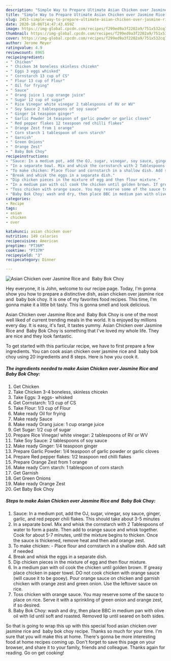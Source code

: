 ```yaml
---
description: "Simple Way to Prepare Ultimate Asian Chicken over Jasmine Rice and  Baby Bok Choy"
title: "Simple Way to Prepare Ultimate Asian Chicken over Jasmine Rice and  Baby Bok Choy"
slug: 2453-simple-way-to-prepare-ultimate-asian-chicken-over-jasmine-rice-and-baby-bok-choy
date: 2020-10-06T14:47:43.659Z
image: https://img-global.cpcdn.com/recipes/f299ed9a3f2202a9/751x532cq70/asian-chicken-over-jasmine-rice-and-baby-bok-choy-recipe-main-photo.jpg
thumbnail: https://img-global.cpcdn.com/recipes/f299ed9a3f2202a9/751x532cq70/asian-chicken-over-jasmine-rice-and-baby-bok-choy-recipe-main-photo.jpg
cover: https://img-global.cpcdn.com/recipes/f299ed9a3f2202a9/751x532cq70/asian-chicken-over-jasmine-rice-and-baby-bok-choy-recipe-main-photo.jpg
author: Jerome Meyer
ratingvalue: 4.9
reviewcount: 8965
recipeingredient:
- " Chicken"
- " Chicken 34 boneless skinless chicekn"
- " Eggs 3 eggs whisked"
- " Cornstarch 13 cup of CS"
- " Flour 13 cup of Flour"
- " Oil for frying"
- " Sauce"
- " Orang juice 1 cup orange juice"
- " Sugar 12 cup of sugar"
- " Rice Vinegar white vinegar 2 tablespoons of RV or WV"
- " Soy Sauce 2 tablespoons of soy sauce"
- " Ginger 14 teaspoon ginger"
- " Garlic Powder 14 teaspoon of garlic powder or garlic cloves"
- " Red pepper flakes 12 teaspoon red chilli flakes"
- " Orange Zest from 1 orange"
- " Corn starch 1 tablespoon of corn starch"
- " Garnish"
- " Green Onions"
- " Orange Zest"
- " Baby Bok Choy"
recipeinstructions:
- "Sauce: In a medium pot, add the OJ, sugar, vinegar, soy sauce, ginger, garlic, and red pepper chili flakes. This should take about 3-5 minutes"
- "In a separate bowl. Mix and whisk the cornstarch with 2 Tablespoons of water to form a paste. Then add to orange sauce and whisk together. Cook for about 5-7 minutes, until the mixture begins to thicken. Once the sauce is thickened, remove heat and then add orange zest."
- "To make chicken: Place flour and cornstarch in a shallow dish. Add salt if needed"
- "Break and whisk the eggs in a separate dish."
- "Dip chicken pieces in the mixture of egg and then flour mixture."
- "In a medium pan with oil cook the chicken until golden brown. If greasy place chicken in paper towel. DO not cook chicken with orange sauce (will cause it to be gooey). Pour orange sauce on chicken and garnish chicken with orange zest and green onion. Use the leftover sauce on rice."
- "Toss chicken with orange sauce. You may reserve some of the sauce to place on rice. Serve it with a sprinkling of green onion and orange zest, if so desired."
- "Baby Bok Choy: wash and dry, then place BBC in medium pan with olive oil with lid until soft and roasted. Removed lip until seared on both sides."
categories:
- Recipe
tags:
- asian
- chicken
- over

katakunci: asian chicken over 
nutrition: 149 calories
recipecuisine: American
preptime: "PT36M"
cooktime: "PT37M"
recipeyield: "3"
recipecategory: Dinner

---
```



![Asian Chicken over Jasmine Rice and  Baby Bok Choy](https://img-global.cpcdn.com/recipes/f299ed9a3f2202a9/751x532cq70/asian-chicken-over-jasmine-rice-and-baby-bok-choy-recipe-main-photo.jpg)

Hey everyone, it is John, welcome to our recipe page. Today, I'm gonna show you how to prepare a distinctive dish, asian chicken over jasmine rice and  baby bok choy. It is one of my favorites food recipes. This time, I'm gonna make it a little bit tasty. This is gonna smell and look delicious.

Asian Chicken over Jasmine Rice and  Baby Bok Choy is one of the most well liked of current trending meals in the world. It is enjoyed by millions every day. It is easy, it's fast, it tastes yummy. Asian Chicken over Jasmine Rice and  Baby Bok Choy is something that I've loved my whole life. They are nice and they look fantastic.




To get started with this particular recipe, we have to first prepare a few ingredients. You can cook asian chicken over jasmine rice and  baby bok choy using 20 ingredients and 8 steps. Here is how you cook it.

<!--inarticleads1-->

##### The ingredients needed to make Asian Chicken over Jasmine Rice and  Baby Bok Choy:

1. Get  Chicken
1. Take  Chicken 3-4 boneless, skinless chicekn
1. Take  Eggs: 3 eggs- whisked
1. Get  Cornstarch: 1/3 cup of CS
1. Take  Flour: 1/3 cup of Flour
1. Make ready  Oil for frying
1. Make ready  Sauce
1. Make ready  Orang juice: 1 cup orange juice
1. Get  Sugar: 1/2 cup of sugar
1. Prepare  Rice Vinegar/ white vinegar: 2 tablespoons of RV or WV
1. Take  Soy Sauce: 2 tablespoons of soy sauce
1. Make ready  Ginger: 1/4 teaspoon ginger
1. Prepare  Garlic Powder: 1/4 teaspoon of garlic powder or garlic cloves
1. Prepare  Red pepper flakes: 1/2 teaspoon red chilli flakes
1. Prepare  Orange Zest from 1 orange
1. Make ready  Corn starch: 1 tablespoon of corn starch
1. Get  Garnish
1. Get  Green Onions
1. Make ready  Orange Zest
1. Get  Baby Bok Choy




<!--inarticleads2-->

##### Steps to make Asian Chicken over Jasmine Rice and  Baby Bok Choy:

1. Sauce: In a medium pot, add the OJ, sugar, vinegar, soy sauce, ginger, garlic, and red pepper chili flakes. This should take about 3-5 minutes
1. In a separate bowl. Mix and whisk the cornstarch with 2 Tablespoons of water to form a paste. Then add to orange sauce and whisk together. Cook for about 5-7 minutes, until the mixture begins to thicken. Once the sauce is thickened, remove heat and then add orange zest.
1. To make chicken: - Place flour and cornstarch in a shallow dish. Add salt if needed
1. Break and whisk the eggs in a separate dish.
1. Dip chicken pieces in the mixture of egg and then flour mixture.
1. In a medium pan with oil cook the chicken until golden brown. If greasy place chicken in paper towel. DO not cook chicken with orange sauce (will cause it to be gooey). Pour orange sauce on chicken and garnish chicken with orange zest and green onion. Use the leftover sauce on rice.
1. Toss chicken with orange sauce. You may reserve some of the sauce to place on rice. Serve it with a sprinkling of green onion and orange zest, if so desired.
1. Baby Bok Choy: wash and dry, then place BBC in medium pan with olive oil with lid until soft and roasted. Removed lip until seared on both sides.




So that is going to wrap this up with this special food asian chicken over jasmine rice and  baby bok choy recipe. Thanks so much for your time. I'm sure that you will make this at home. There's gonna be more interesting food at home recipes coming up. Don't forget to save this page on your browser, and share it to your family, friends and colleague. Thanks again for reading. Go on get cooking!
